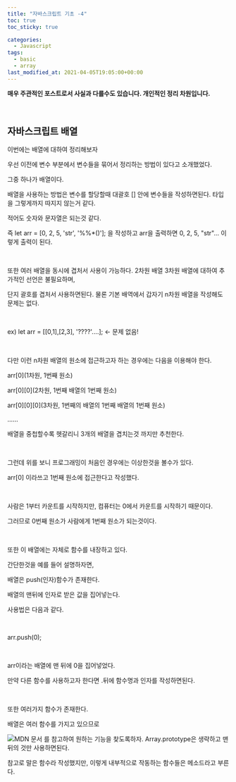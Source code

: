 ```yaml
---
title: "자바스크립트 기초 -4"
toc: true
toc_sticky: true

categories:
  - Javascript
tags:
  - basic
  - array
last_modified_at: 2021-04-05T19:05:00+00:00
---
```


**매우 주관적인 포스트로서 사실과 다를수도 있습니다. 개인적인 정리 차원입니다.**

​

## 자바스크립트 배열

이번에는 배열에 대하여 정리해보자

우선 이전에 변수 부분에서 변수들을 묶어서 정리하는 방법이 있다고 소개했었다.

그중 하나가 배열이다.
​

배열을 사용하는 방법은 변수를 할당할때 대괄호 [] 안에 변수들을 작성하면된다. 타입을 그렇게까지 따지지 않는거 같다.

적어도 숫자와 문자열은 되는것 같다.

즉 let arr = [0, 2, 5, 'str', '%%*()']; 을 작성하고 arr을 출력하면 0, 2, 5, "str"... 이렇게 출력이 된다.

​

또한 여러 배열을 동시에 겹처서 사용이 가능하다. 2차원 배열 3차원 배열에 대하여 추가적인 선언은 불필요하며,

단지 괄호를 겹처서 사용하면된다. 물론 기본 배역에서 갑자기 n차원 배열을 작성해도 문제는 없다.

​

ex) let arr = [[0,1],[2,3], '????'....]; <- 문제 없음!

​

다만 이런 n차원 배열의 원소에 접근하고자 하는 경우에는 다음을 이용해야 한다.

arr[0](1차원, 1번째 원소)

arr[0][0](2차원, 1번째 배열의 1번째 원소)

arr[0][0][0](3차원, 1번째의 배열의 1번째 배열의 1번째 원소)

......

배열을 중첩할수록 헷갈리니 3개의 배열을 겹치는것 까지만 추천한다.

​

그런데 위를 보니 프로그래밍이 처음인 경우에는 이상한것을 볼수가 있다.

arr[0] 이라쓰고 1번째 원소에 접근한다고 작성했다.

​

사람은 1부터 카운트를 시작하지만, 컴퓨터는 0에서 카운트를 시작하기 때문이다.

그러므로 0번째 원소가 사람에게 1번째 원소가 되는것이다.

​

또한 이 배열에는 자체로 함수를 내장하고 있다.

간단한것을 예를 들어 설명하자면,

배열은 push(인자)함수가 존재한다.

배열의 맨뒤에 인자로 받은 값을 집어넣는다.

사용법은 다음과 같다.

​

arr.push(0);

​

arr이라는 배열에 맨 뒤에 0을 집어넣었다.

만약 다른 함수를 사용하고자 한다면 .뒤에 함수명과 인자를 작성하면된다.

​

또한 여러가지 함수가 존재한다.

배열은 여러 함수를 가지고 있으므로

![MDN 문서](https://developer.mozilla.org/ko/docs/Web/JavaScript/Reference/Global_Objects/Array#%EB%A9%94%EC%84%9C%EB%93%9C)
를 참고하여 원하는 기능을 찾도록하자. Array.prototype은 생략하고 맨뒤의 것만 사용하면된다.

참고로 말은 함수라 작성했지만, 이렇게 내부적으로 작동하는 함수들은 메소드라고 부른다.


